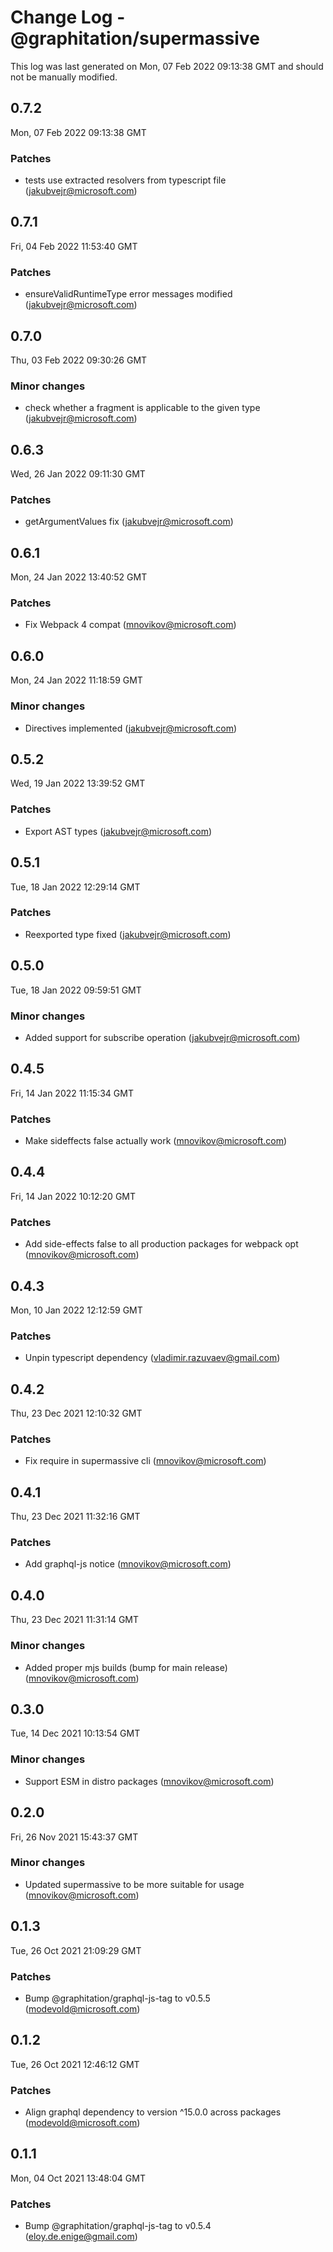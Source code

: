 # Change Log - @graphitation/supermassive

This log was last generated on Mon, 07 Feb 2022 09:13:38 GMT and should not be manually modified.

<!-- Start content -->

## 0.7.2

Mon, 07 Feb 2022 09:13:38 GMT

### Patches

- tests use extracted resolvers from typescript file (jakubvejr@microsoft.com)

## 0.7.1

Fri, 04 Feb 2022 11:53:40 GMT

### Patches

- ensureValidRuntimeType error messages modified (jakubvejr@microsoft.com)

## 0.7.0

Thu, 03 Feb 2022 09:30:26 GMT

### Minor changes

- check whether a fragment is applicable to the given type (jakubvejr@microsoft.com)

## 0.6.3

Wed, 26 Jan 2022 09:11:30 GMT

### Patches

- getArgumentValues fix (jakubvejr@microsoft.com)

## 0.6.1

Mon, 24 Jan 2022 13:40:52 GMT

### Patches

- Fix Webpack 4 compat (mnovikov@microsoft.com)

## 0.6.0

Mon, 24 Jan 2022 11:18:59 GMT

### Minor changes

- Directives implemented (jakubvejr@microsoft.com)

## 0.5.2

Wed, 19 Jan 2022 13:39:52 GMT

### Patches

- Export AST types (jakubvejr@microsoft.com)

## 0.5.1

Tue, 18 Jan 2022 12:29:14 GMT

### Patches

- Reexported type fixed (jakubvejr@microsoft.com)

## 0.5.0

Tue, 18 Jan 2022 09:59:51 GMT

### Minor changes

- Added support for subscribe operation (jakubvejr@microsoft.com)

## 0.4.5

Fri, 14 Jan 2022 11:15:34 GMT

### Patches

- Make sideffects false actually work (mnovikov@microsoft.com)

## 0.4.4

Fri, 14 Jan 2022 10:12:20 GMT

### Patches

- Add side-effects false to all production packages for webpack opt (mnovikov@microsoft.com)

## 0.4.3

Mon, 10 Jan 2022 12:12:59 GMT

### Patches

- Unpin typescript dependency (vladimir.razuvaev@gmail.com)

## 0.4.2

Thu, 23 Dec 2021 12:10:32 GMT

### Patches

- Fix require in supermassive cli (mnovikov@microsoft.com)

## 0.4.1

Thu, 23 Dec 2021 11:32:16 GMT

### Patches

- Add graphql-js notice (mnovikov@microsoft.com)

## 0.4.0

Thu, 23 Dec 2021 11:31:14 GMT

### Minor changes

- Added proper mjs builds (bump for main release) (mnovikov@microsoft.com)

## 0.3.0

Tue, 14 Dec 2021 10:13:54 GMT

### Minor changes

- Support ESM in distro packages (mnovikov@microsoft.com)

## 0.2.0

Fri, 26 Nov 2021 15:43:37 GMT

### Minor changes

- Updated supermassive to be more suitable for usage (mnovikov@microsoft.com)

## 0.1.3

Tue, 26 Oct 2021 21:09:29 GMT

### Patches

- Bump @graphitation/graphql-js-tag to v0.5.5 (modevold@microsoft.com)

## 0.1.2

Tue, 26 Oct 2021 12:46:12 GMT

### Patches

- Align graphql dependency to version ^15.0.0 across packages (modevold@microsoft.com)

## 0.1.1

Mon, 04 Oct 2021 13:48:04 GMT

### Patches

- Bump @graphitation/graphql-js-tag to v0.5.4 (eloy.de.enige@gmail.com)
